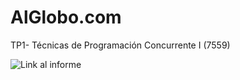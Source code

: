 # AlGlobo.com
TP1- Técnicas de Programación Concurrente I (7559)

![Link al informe](https://fiubaar-my.sharepoint.com/:w:/g/personal/gbotta_fi_uba_ar/EXh2PVmD6VRBtXm9hTUUW_8BfsPlZEHWGlY6BwLZDIuAPQ?e=hbBGci)
